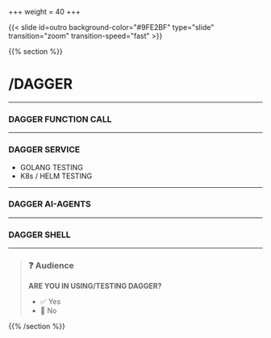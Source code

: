 +++
weight = 40
+++

{{< slide id=outro background-color="#9FE2BF" type="slide" transition="zoom" transition-speed="fast" >}}

{{% section %}}

# /DAGGER

---

### DAGGER FUNCTION CALL


---

### DAGGER SERVICE

* GOLANG TESTING
* K8s / HELM TESTING

---

### DAGGER AI-AGENTS


---

### DAGGER SHELL




---




> ### ❓ Audience
>
> **ARE YOU IN USING/TESTING DAGGER?**
>
> - ✅ Yes
> - 🚫 No


{{% /section %}}
